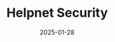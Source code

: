 ---
title: "Helpnet Security"
summary: "BloodyAD: Open-source Active Directory privilege escalation framework"
date: 2025-01-28
# Featured image
# Place an image named `featured.jpg/png` in this page's folder and customize its options here.
# image:
#   caption: 'Image credit: [**Unsplash**](https://unsplash.com)' 
external_link: https://www.helpnetsecurity.com/2025/01/28/bloodyad-active-directory-privilege-escalation/
---